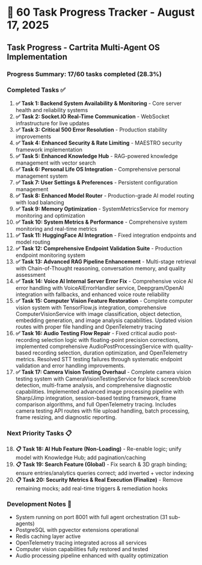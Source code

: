 # 🎯 60 Task Progress Tracker - August 17, 2025

## Task Progress - Cartrita Multi-Agent OS Implementation

### Progress Summary: 17/60 tasks completed (28.3%)

### Completed Tasks ✅

1. **✅ Task 1: Backend System Availability & Monitoring** - Core server health and reliability systems
2. **✅ Task 2: Socket.IO Real-Time Communication** - WebSocket infrastructure for live updates  
3. **✅ Task 3: Critical 500 Error Resolution** - Production stability improvements
4. **✅ Task 4: Enhanced Security & Rate Limiting** - MAESTRO security framework implementation
5. **✅ Task 5: Enhanced Knowledge Hub** - RAG-powered knowledge management with vector search
6. **✅ Task 6: Personal Life OS Integration** - Comprehensive personal management system
7. **✅ Task 7: User Settings & Preferences** - Persistent configuration management
8. **✅ Task 8: Enhanced Model Router** - Production-grade AI model routing with load balancing
9. **✅ Task 9: Memory Optimization** - SystemMetricsService for memory monitoring and optimization
10. **✅ Task 10: System Metrics & Performance** - Comprehensive system monitoring and real-time metrics
11. **✅ Task 11: HuggingFace AI Integration** - Fixed integration endpoints and model routing
12. **✅ Task 12: Comprehensive Endpoint Validation Suite** - Production endpoint monitoring system
13. **✅ Task 13: Advanced RAG Pipeline Enhancement** - Multi-stage retrieval with Chain-of-Thought reasoning, conversation memory, and quality assessment
14. **✅ Task 14: Voice AI Internal Server Error Fix** - Comprehensive voice AI error handling with VoiceAIErrorHandler service, Deepgram/OpenAI integration with fallbacks, and enhanced voice route reliability
15. **✅ Task 15: Computer Vision Feature Restoration** - Complete computer vision system with TensorFlow.js integration, comprehensive ComputerVisionService with image classification, object detection, embedding generation, and image analysis capabilities. Updated vision routes with proper file handling and OpenTelemetry tracing
16. **✅ Task 16: Audio Testing Flow Repair** - Fixed critical audio post-recording selection logic with floating-point precision corrections, implemented comprehensive AudioPostProcessingService with quality-based recording selection, duration optimization, and OpenTelemetry metrics. Resolved STT testing failures through systematic endpoint validation and error handling improvements.
17. **✅ Task 17: Camera Vision Testing Overhaul** - Complete camera vision testing system with CameraVisionTestingService for black screen/blob detection, multi-frame analysis, and comprehensive diagnostic capabilities. Implemented advanced image processing pipeline with Sharp/Jimp integration, session-based testing framework, frame comparison algorithms, and full OpenTelemetry tracing. Includes camera testing API routes with file upload handling, batch processing, frame resizing, and diagnostic reporting.

### Next Priority Tasks 📋

18. **📋 Task 18: AI Hub Feature (Non-Loading)** - Re-enable logic; unify model with Knowledge Hub; add pagination/caching
19. **📋 Task 19: Search Feature (Global)** - Fix search & 3D graph binding; ensure entries/analytics queries correct; add inverted + vector indexing
20. **📋 Task 20: Security Metrics & Real Execution (Finalize)** - Remove remaining mocks; add real-time triggers & remediation hooks

### Development Notes 📝

- System running on port 8001 with full agent orchestration (31 sub-agents)
- PostgreSQL with pgvector extensions operational
- Redis caching layer active
- OpenTelemetry tracing integrated across all services
- Computer vision capabilities fully restored and tested
- Audio processing pipeline enhanced with quality optimization
